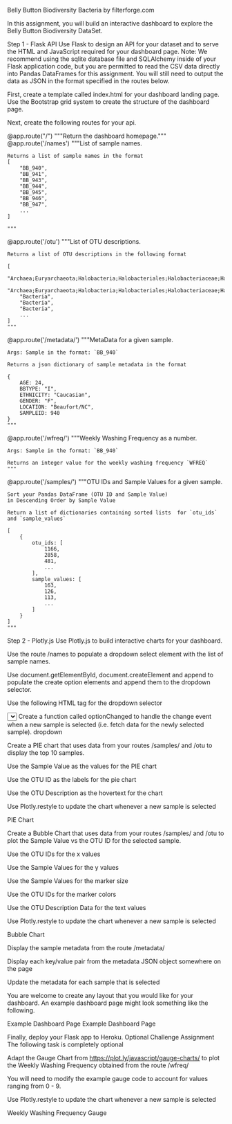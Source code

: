 Belly Button Biodiversity
Bacteria by filterforge.com

In this assignment, you will build an interactive dashboard to explore the Belly Button Biodiversity DataSet.

Step 1 - Flask API
Use Flask to design an API for your dataset and to serve the HTML and JavaScript required for your dashboard page. Note: We recommend using the sqlite database file and SQLAlchemy inside of your Flask application code, but you are permitted to read the CSV data directly into Pandas DataFrames for this assignment. You will still need to output the data as JSON in the format specified in the routes below.

First, create a template called index.html for your dashboard landing page. Use the Bootstrap grid system to create the structure of the dashboard page.

Next, create the following routes for your api.

@app.route("/")
    """Return the dashboard homepage."""
@app.route('/names')
    """List of sample names.

    Returns a list of sample names in the format
    [
        "BB_940",
        "BB_941",
        "BB_943",
        "BB_944",
        "BB_945",
        "BB_946",
        "BB_947",
        ...
    ]

    """
@app.route('/otu')
    """List of OTU descriptions.

    Returns a list of OTU descriptions in the following format

    [
        "Archaea;Euryarchaeota;Halobacteria;Halobacteriales;Halobacteriaceae;Halococcus",
        "Archaea;Euryarchaeota;Halobacteria;Halobacteriales;Halobacteriaceae;Halococcus",
        "Bacteria",
        "Bacteria",
        "Bacteria",
        ...
    ]
    """
@app.route('/metadata/<sample>')
    """MetaData for a given sample.

    Args: Sample in the format: `BB_940`

    Returns a json dictionary of sample metadata in the format

    {
        AGE: 24,
        BBTYPE: "I",
        ETHNICITY: "Caucasian",
        GENDER: "F",
        LOCATION: "Beaufort/NC",
        SAMPLEID: 940
    }
    """
@app.route('/wfreq/<sample>')
    """Weekly Washing Frequency as a number.

    Args: Sample in the format: `BB_940`

    Returns an integer value for the weekly washing frequency `WFREQ`
    """
@app.route('/samples/<sample>')
    """OTU IDs and Sample Values for a given sample.

    Sort your Pandas DataFrame (OTU ID and Sample Value)
    in Descending Order by Sample Value

    Return a list of dictionaries containing sorted lists  for `otu_ids`
    and `sample_values`

    [
        {
            otu_ids: [
                1166,
                2858,
                481,
                ...
            ],
            sample_values: [
                163,
                126,
                113,
                ...
            ]
        }
    ]
    """
Step 2 - Plotly.js
Use Plotly.js to build interactive charts for your dashboard.

Use the route /names to populate a dropdown select element with the list of sample names.

Use document.getElementById, document.createElement and append to populate the create option elements and append them to the dropdown selector.

Use the following HTML tag for the dropdown selector

<select id="selDataset" onchange="optionChanged(this.value)"></select>
Create a function called optionChanged to handle the change event when a new sample is selected (i.e. fetch data for the newly selected sample).
dropdown

Create a PIE chart that uses data from your routes /samples/<sample> and /otu to display the top 10 samples.

Use the Sample Value as the values for the PIE chart

Use the OTU ID as the labels for the pie chart

Use the OTU Description as the hovertext for the chart

Use Plotly.restyle to update the chart whenever a new sample is selected

PIE Chart

Create a Bubble Chart that uses data from your routes /samples/<sample> and /otu to plot the Sample Value vs the OTU ID for the selected sample.

Use the OTU IDs for the x values

Use the Sample Values for the y values

Use the Sample Values for the marker size

Use the OTU IDs for the marker colors

Use the OTU Description Data for the text values

Use Plotly.restyle to update the chart whenever a new sample is selected

Bubble Chart

Display the sample metadata from the route /metadata/<sample>

Display each key/value pair from the metadata JSON object somewhere on the page

Update the metadata for each sample that is selected

You are welcome to create any layout that you would like for your dashboard. An example dashboard page might look something like the following.

Example Dashboard Page Example Dashboard Page

Finally, deploy your Flask app to Heroku.
Optional Challenge Assignment
The following task is completely optional

Adapt the Gauge Chart from https://plot.ly/javascript/gauge-charts/ to plot the Weekly Washing Frequency obtained from the route /wfreq/<sample>

You will need to modify the example gauge code to account for values ranging from 0 - 9.

Use Plotly.restyle to update the chart whenever a new sample is selected

Weekly Washing Frequency Gauge

